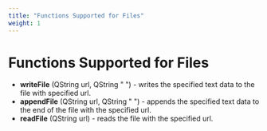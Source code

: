 ```yaml
---
title: "Functions Supported for Files"
weight: 1
---
```



# Functions Supported for Files

*   **writeFile** (QString url, QString " ") - writes the specified text data to the file with specified url.
*   **appendFile** (QString url, QString " ") - appends the specified text data to the end of the file with the specified url.
*   **readFile** (QString url) - reads the file with the specified url.
